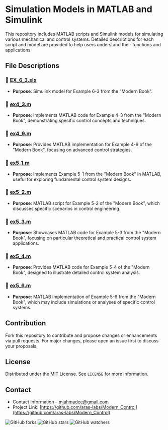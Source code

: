 # Simulation Models in MATLAB and Simulink

This repository includes MATLAB scripts and Simulink models for simulating various mechanical and control systems. Detailed descriptions for each script and model are provided to help users understand their functions and applications.

## File Descriptions

### 📄 [EX_6_3.slx](./EX_6_3.slx)
- **Purpose**: Simulink model for Example 6-3 from the "Modern Book".

### 📄 [ex4_3.m](./ex4_3.m)
- **Purpose**: Implements MATLAB code for Example 4-3 from the "Modern Book", demonstrating specific control concepts and techniques.

### 📄 [ex4_9.m](./ex4_9.m)
- **Purpose**: Provides MATLAB implementation for Example 4-9 of the "Modern Book", focusing on advanced control strategies.

### 📄 [ex5_1.m](./ex5_1.m)
- **Purpose**: Implements Example 5-1 from the "Modern Book" in MATLAB, useful for exploring fundamental control system designs.

### 📄 [ex5_2.m](./ex5_2.m)
- **Purpose**: MATLAB script for Example 5-2 of the "Modern Book", which discusses specific scenarios in control engineering.

### 📄 [ex5_3.m](./ex5_3.m)
- **Purpose**: Showcases MATLAB code for Example 5-3 from the "Modern Book", focusing on particular theoretical and practical control system applications.

### 📄 [ex5_4.m](./ex5_4.m)
- **Purpose**: Provides MATLAB code for Example 5-4 of the "Modern Book", designed to illustrate detailed control system analysis.

### 📄 [ex5_6.m](./ex5_6.m)
- **Purpose**: MATLAB implementation of Example 5-6 from the "Modern Book", which may include simulations or analyses of specific control systems.

## Contribution
Fork this repository to contribute and propose changes or enhancements via pull requests. For major changes, please open an issue first to discuss your proposals.

## License
Distributed under the MIT License. See `LICENSE` for more information.

## Contact
- Contact Information – [mjahmadee@gmail.com](mailto:mjahmadee@gmail.com)
- Project Link: [https://github.com/aras-labs/Modern_Control](https://github.com/aras-labs/Modern_Control)

![GitHub forks](https://img.shields.io/github/forks/aras-labs/Modern_Control?style=social)
![GitHub stars](https://img.shields.io/github/stars/aras-labs/Modern_Control?style=social)
![GitHub watchers](https://img.shields.io/github/watchers/aras-labs/Modern_Control?style=social)
